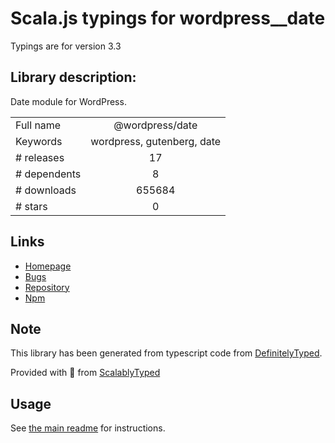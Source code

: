 
# Scala.js typings for wordpress__date

Typings are for version 3.3

## Library description:
Date module for WordPress.

|                    |                 |
| ------------------ | :-------------: |
| Full name          | @wordpress/date |
| Keywords           | wordpress, gutenberg, date |
| # releases         | 17 |
| # dependents       | 8 |
| # downloads        | 655684 |
| # stars            | 0 |

## Links
- [Homepage](https://github.com/WordPress/gutenberg/tree/HEAD/packages/date/README.md)
- [Bugs](https://github.com/WordPress/gutenberg/issues)
- [Repository](https://github.com/WordPress/gutenberg)
- [Npm](https://www.npmjs.com/package/%40wordpress%2Fdate)
    


## Note
This library has been generated from typescript code from [DefinitelyTyped](https://definitelytyped.org).

Provided with :purple_heart: from [ScalablyTyped](https://github.com/oyvindberg/ScalablyTyped)

## Usage
See [the main readme](../../readme.md) for instructions.


